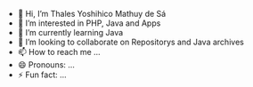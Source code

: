 - 👋 Hi, I’m Thales Yoshihico Mathuy de Sá
- 👀 I’m interested in PHP, Java and Apps
- 🌱 I’m currently learning Java
- 💞️ I’m looking to collaborate on Repositorys and Java archives
- 📫 How to reach me ...
- 😄 Pronouns: ...
- ⚡ Fun fact: ...

<!---
Thales300k/Thales300k is a ✨ special ✨ repository because its `README.md` (this file) appears on your GitHub profile.
You can click the Preview link to take a look at your changes.
--->
